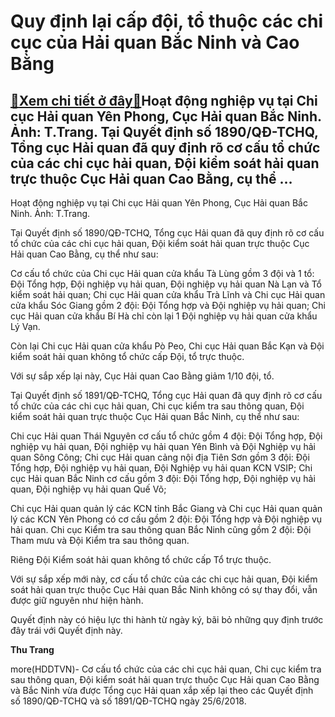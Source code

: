Quy định lại cấp đội, tổ thuộc các chi cục của Hải quan Bắc Ninh và Cao Bằng
============================================================================

[:gift:Xem chi tiết ở đây:gift:](https://hddtvn.com/quy-dinh-lai-cap-doi-to-thuoc-cac-chi-cuc-cua-hai-quan-bac-ninh-va-cao-bang/)Hoạt động nghiệp vụ tại Chi cục Hải quan Yên Phong, Cục Hải quan Bắc Ninh. Ảnh: T.Trang. Tại Quyết định số 1890/QĐ-TCHQ, Tổng cục Hải quan đã quy định rõ cơ cấu tổ chức của các chi cục hải quan, Đội kiểm soát hải quan trực thuộc Cục Hải quan Cao Bằng, cụ thể …
--------------------------------------------------------------------------------------------------------------------------------------------------------------------------------------------------------------------------------------------------------------------







 






 Hoạt động nghiệp vụ tại Chi cục Hải quan Yên Phong, Cục Hải quan Bắc Ninh. Ảnh: T.Trang. 


Tại Quyết định số 1890/QĐ-TCHQ, Tổng cục Hải quan đã quy định rõ cơ cấu tổ chức của các chi cục hải quan, Đội kiểm soát hải quan trực thuộc Cục Hải quan Cao Bằng, cụ thể như sau:


 Cơ cấu tổ chức của Chi cục Hải quan cửa khẩu Tà Lùng gồm 3 đội và 1 tổ: Đội Tổng hợp, Đội nghiệp vụ hải quan, Đội nghiệp vụ hải quan Nà Lạn và Tổ kiểm soát hải quan; Chi cục Hải quan cửa khẩu Trà Lĩnh và Chi cục Hải quan cửa khẩu Sóc Giang gồm 2 đội: Đội Tổng hợp và Đội nghiệp vụ hải quan; Chi cục Hải quan cửa khẩu Bí Hà chỉ còn lại 1 Đội nghiệp vụ hải quan cửa khẩu Lý Vạn.


 Còn lại Chi cục Hải quan cửa khẩu Pò Peo, Chi cục Hải quan Bắc Kạn và Đội kiểm soát hải quan không tổ chức cấp Đội, tổ trực thuộc.


 Với sự sắp xếp lại này, Cục Hải quan Cao Bằng giảm 1/10 đội, tổ.


 Tại Quyết định số 1891/QĐ-TCHQ, Tổng cục Hải quan đã quy định rõ cơ cấu tổ chức của các chi cục hải quan, Chi cục kiểm tra sau thông quan, Đội kiểm soát hải quan trực thuộc Cục Hải quan Bắc Ninh, cụ thể như sau:


 Chi cục Hải quan Thái Nguyên cơ cấu tổ chức gồm 4 đội: Đội Tổng hợp, Đội nghiệp vụ hải quan, Đội nghiệp vụ hải quan Yên Bình và Đội Nghiệp vụ hải quan Sông Công; Chi cục Hải quan cảng nội địa Tiên Sơn gồm 3 đội: Đội Tổng hợp, Đội nghiệp vụ hải quan, Đội Nghiệp vụ hải quan KCN VSIP; Chi cục Hải quan Bắc Ninh cơ cấu gồm 3 đội: Đội Tổng hợp, Đội nghiệp vụ hải quan, Đội nghiệp vụ hải quan Quế Võ;


 Chi cục Hải quan quản lý các KCN tỉnh Bắc Giang và Chi cục Hải quan quản lý các KCN Yên Phong có cơ cấu gồm 2 đội: Đội Tổng hợp và Đội nghiệp vụ hải quan. Chi cục Kiểm tra sau thông quan Bắc Ninh cũng gồm 2 đội: Đội Tham mưu và Đội Kiểm tra sau thông quan.


 Riêng Đội Kiểm soát hải quan không tổ chức cấp Tổ trực thuộc.


 Với sự sắp xếp mới này, cơ cấu tổ chức của các chi cục hải quan, Đội kiểm soát hải quan trực thuộc Cục Hải quan Bắc Ninh không có sự thay đổi, vẫn được giữ nguyên như hiện hành.


 Quyết định này có hiệu lực thi hành từ ngày ký, bãi bỏ những quy định trước đây trái với Quyết định này.






**Thu Trang**



more(HDDTVN)- Cơ cấu tổ chức của các chi cục hải quan, Chi cục kiểm tra sau thông quan, Đội kiểm soát hải quan trực thuộc Cục Hải quan Cao Bằng và Bắc Ninh vừa được Tổng cục Hải quan xắp xếp lại theo các Quyết định số 1890/QĐ-TCHQ và số 1891/QĐ-TCHQ ngày 25/6/2018.

